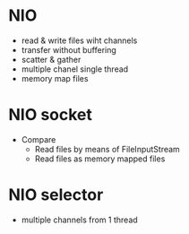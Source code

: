 # NIO
+ read & write files wiht channels
+ transfer without buffering
+ scatter & gather
+ multiple chanel single thread
+ memory map files


# NIO socket 
+ Compare 
    + Read files by means of FileInputStream 
    + Read files as memory mapped files 
# NIO selector
+ multiple channels from 1 thread 
